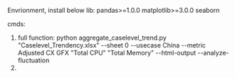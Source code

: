 Envrionment, install below lib:
	pandas>=1.0.0
	matplotlib>=3.0.0
	seaborn

cmds:
1. full function:
python aggregate_caselevel_trend.py "Caselevel_Trendency.xlsx" --sheet 0 --usecase China --metric Adjusted CX GFX "Total CPU" "Total Memory" --html-output --analyze-fluctuation 
3. 
